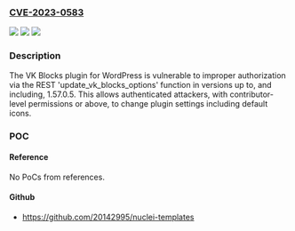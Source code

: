 ### [CVE-2023-0583](https://cve.mitre.org/cgi-bin/cvename.cgi?name=CVE-2023-0583)
![](https://img.shields.io/static/v1?label=Product&message=VK%20Blocks&color=blue)
![](https://img.shields.io/static/v1?label=Version&message=*%3C%3D%201.57.0.5%20&color=brighgreen)
![](https://img.shields.io/static/v1?label=Vulnerability&message=CWE-285%20Improper%20Authorization&color=brighgreen)

### Description

The VK Blocks plugin for WordPress is vulnerable to improper authorization via the REST 'update_vk_blocks_options' function in versions up to, and including, 1.57.0.5. This allows authenticated attackers, with contributor-level permissions or above, to change plugin settings including default icons.

### POC

#### Reference
No PoCs from references.

#### Github
- https://github.com/20142995/nuclei-templates

